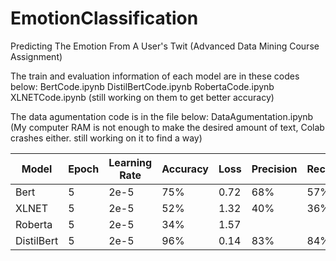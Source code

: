 # EmotionClassification
Predicting The Emotion From A User's Twit (Advanced Data Mining Course Assignment)

The train and evaluation information of each model are in these codes below:
BertCode.ipynb
DistilBertCode.ipynb
RobertaCode.ipynb
XLNETCode.ipynb
(still working on them to get better accuracy)

The data agumentation code is in the file below:
DataAgumentation.ipynb
(My computer RAM is not enough to make the desired amount of text, Colab crashes either. still working on it to find a way)


|    Model   |  Epoch | Learning Rate | Accuracy |  Loss | Precision | Recall | F-score |
|------------|--------|---------------|----------|-------|-----------|--------|---------|
|    Bert    |    5   |      2e-5     |    75%   |  0.72 |    68%    |   57%  |   61%   |
|    XLNET   |    5   |      2e-5     |    52%   |  1.32 |    40%    |   36%  |  360%   |
|   Roberta  |    5   |      2e-5     |    34%   |  1.57 |           |        |         |
| DistilBert |    5   |      2e-5     |    96%   |  0.14 |    83%    |  84%   |   83%   |
